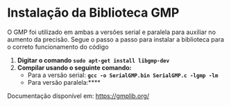 # Instalação da Biblioteca GMP

O GMP foi utilizado em ambas a versões serial e paralela para auxiliar no aumento da precisão. Segue o passo a passo para instalar a biblioteca para o correto funcionamento do código

1. **Digitar o comando `sudo apt-get install libgmp-dev`**
2. **Compilar usando o seguinte comando:**
   - Para a versão serial: **`gcc -o SerialGMP.bin SerialGMP.c -lgmp -lm`**
   - Para versão paralela:****

Documentação disponível em: https://gmplib.org/

